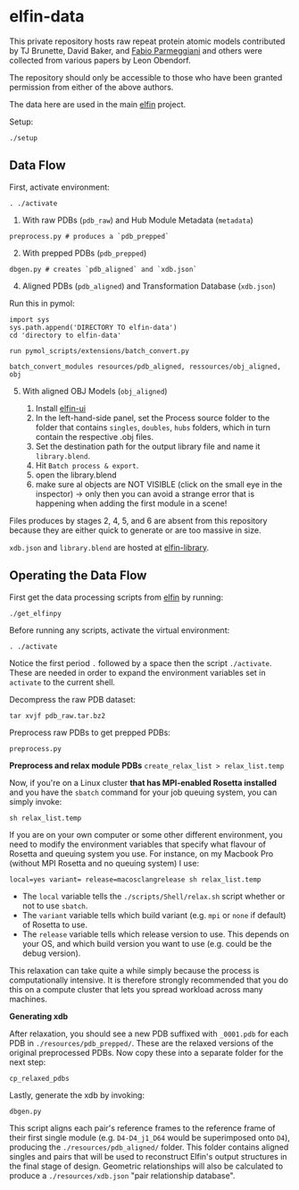 # elfin-data

This private repository hosts raw repeat protein atomic models contributed by TJ Brunette, David Baker, and [Fabio Parmeggiani](https://github.com/parmef) and others were collected from various papers by Leon Obendorf.

The repository should only be accessible to those who have been granted permission from either of the above authors.

The data here are used in the main [elfin](https://github.com/joy13975/elfin) project.

Setup:
```
./setup
```

## Data Flow

First, activate environment:
```
. ./activate
```

1. With raw PDBs (`pdb_raw`) and Hub Module Metadata (`metadata`)

```
preprocess.py # produces a `pdb_prepped`
```

2. With prepped PDBs (`pdb_prepped`)

```
dbgen.py # creates `pdb_aligned` and `xdb.json`
```

4. Aligned PDBs (`pdb_aligned`) and Transformation Database (`xdb.json`)

Run this in pymol:

```
import sys
sys.path.append('DIRECTORY TO elfin-data')
cd 'directory to elfin-data'

run pymol_scripts/extensions/batch_convert.py

batch_convert_modules resources/pdb_aligned, ressources/obj_aligned, obj

```
5. With aligned OBJ Models (`obj_aligned`)

   1. Install [elfin-ui](https://github.com/joy13975/elfin-ui)
   2. In the left-hand-side panel, set the Process source folder to the folder that contains `singles`, `doubles`, `hubs` folders, which in turn contain the respective .obj files.
   3. Set the destination path for the output library file and name it `library.blend`.
   4. Hit `Batch process & export`.
   5. open the library.blend
   6. make sure al objects are NOT VISIBLE (click on the small eye in the inspector) -> only then you can avoid a strange error that is happening when adding the first module in a scene!

Files produces by stages 2, 4, 5, and 6 are absent from this repository because they are either quick to generate or are too massive in size.

`xdb.json` and `library.blend` are hosted at [elfin-library](https://github.com/joy13975/elfin-library).

## Operating the Data Flow

First get the data processing scripts from [elfin](https://github.com/joy13975/elfin) by running:

`./get_elfinpy`

Before running any scripts, activate the virtual environment:

`. ./activate`

Notice the first period `.` followed by a space then the script `./activate`. These are needed in order to expand the environment variables set in `activate` to the current shell.

Decompress the raw PDB dataset:

`tar xvjf pdb_raw.tar.bz2`

Preprocess raw PDBs to get prepped PDBs:

`preprocess.py`

**Preprocess and relax module PDBs**
`create_relax_list > relax_list.temp`

Now, if you're on a Linux cluster **that has MPI-enabled Rosetta installed** and you have the ```sbatch``` command for your job queuing system, you can simply invoke:

```
sh relax_list.temp
```

If you are on your own computer or some other different environment, you need to modify the environment variables that specify what flavour of Rosetta and queuing system you use. For instance, on my Macbook Pro (without MPI Rosetta and no queuing system) I use:
```
local=yes variant= release=macosclangrelease sh relax_list.temp
```

 - The ```local``` variable tells the ```./scripts/Shell/relax.sh``` script whether or not to use ```sbatch```.
 - The ```variant``` variable tells which build variant (e.g. ```mpi``` or ```none``` if default) of Rosetta to use.
 - The ```release``` variable tells which release version to use. This depends on your OS, and which build version you want to use (e.g. could be the debug version).

This relaxation can take quite a while simply because the process is computationally intensive. It is therefore strongly recommended that you do this on a compute cluster that lets you spread workload across many machines.

**Generating xdb**

After relaxation, you should see a new PDB suffixed with ```_0001.pdb``` for each PDB in ```./resources/pdb_prepped/```. These are the relaxed versions of the original preprocessed PDBs. Now copy these into a separate folder for the next step:
```
cp_relaxed_pdbs
```

Lastly, generate the xdb by invoking:
```
dbgen.py
```

This script aligns each pair's reference frames to the reference frame of their first single module (e.g. ```D4-D4_j1_D64``` would be superimposed onto ```D4```), producing the ```./resources/pdb_aligned/``` folder. This folder contains aligned singles and pairs that will be used to reconstruct Elfin's output structures in the final stage of design. Geometric relationships will also be calculated to produce a ```./resources/xdb.json``` "pair relationship database".

